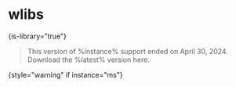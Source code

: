 # wlibs
{is-library="true"}

<snippet id="generic-warning">

> This version of %instance% support ended on April 30, 2024.
> Download the %latest% version here.
> 
{style="warning" if instance="ms"}

</snippet>
